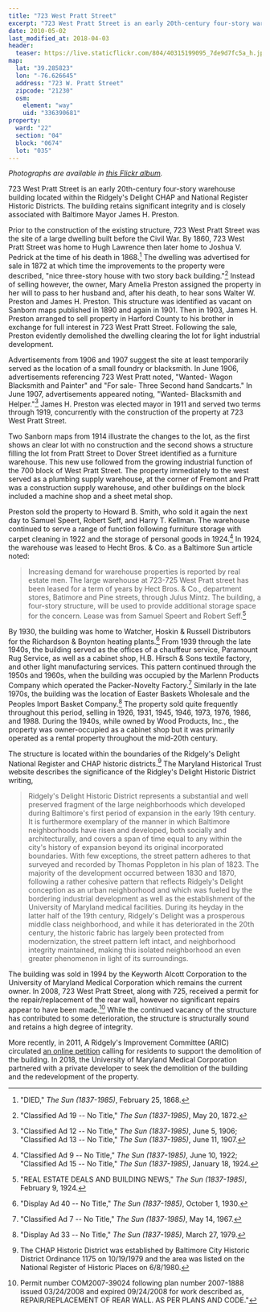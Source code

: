 ```yaml
---
title: "723 West Pratt Street"
excerpt: "723 West Pratt Street is an early 20th-century four-story warehouse building located within the Ridgely's Delight CHAP and National Register Historic Districts."
date: 2010-05-02
last_modified_at: 2018-04-03
header:
  teaser: https://live.staticflickr.com/804/40315199095_7de9d7fc5a_h.jpg
map:
  lat: "39.285823"
  lon: "-76.626645"
  address: "723 W. Pratt Street"
  zipcode: "21230"
  osm:
    element: "way"
    uid: "336390681"
property:
  ward: "22"
  section: "04"
  block: "0674"
  lot: "035"
---
```


*Photographs are available in [this Flickr album](https://www.flickr.com/photos/baltimoreheritage/sets/72157689474915290).*

723 West Pratt Street is an early 20th-century four-story warehouse building located within the Ridgely's Delight CHAP and National Register Historic Districts. The building retains significant integrity and is closely associated with Baltimore Mayor James H. Preston.

Prior to the construction of the existing structure, 723 West Pratt Street was the site of a large dwelling built before the Civil War. By 1860, 723 West Pratt Street was home to Hugh Lawrence then later home to Joshua V. Pedrick at the time of his death in 1868.[^1] The dwelling was advertised for sale in 1872 at which time the improvements to the property were described, "nice three-story house with two story back building."[^2] Instead of selling however, the owner, Mary Amelia Preston assigned the property in her will to pass to her husband and, after his death, to hear sons Walter W. Preston and James H. Preston. This structure was identified as vacant on Sanborn maps published in 1890 and again in 1901. Then in 1903, James H. Preston arranged to sell property in Harford County to his brother in exchange for full interest in 723 West Pratt Street. Following the sale, Preston evidently demolished the dwelling clearing the lot for light industrial development.

Advertisements from 1906 and 1907 suggest the site at least temporarily served as the location of a small foundry or blacksmith. In June 1906, advertisements referencing 723 West Pratt noted, "Wanted- Wagon Blacksmith and Painter" and "For sale- Three Second hand Sandcarts." In June 1907, advertisements appeared noting, "Wanted- Blacksmith and Helper."[^3] James H. Preston was elected mayor in 1911 and served two terms through 1919, concurrently with the construction of the property at 723 West Pratt Street.

Two Sanborn maps from 1914 illustrate the changes to the lot, as the first shows an clear lot with no construction and the second shows a structure filling the lot from Pratt Street to Dover Street identified as a furniture warehouse. This new use followed from the growing industrial function of the 700 block of West Pratt Street. The property immediately to the west served as a plumbing supply warehouse, at the corner of Fremont and Pratt was a construction supply warehouse, and other buildings on the block included a machine shop and a sheet metal shop.

Preston sold the property to Howard B. Smith, who sold it again the next day to Samuel Speert, Robert Seff, and Harry T. Kellman. The warehouse continued to serve a range of function following furniture storage with carpet cleaning in 1922 and the storage of personal goods in 1924.[^4] In 1924, the warehouse was leased to Hecht Bros. & Co. as a Baltimore Sun article noted:

> Increasing demand for warehouse properties is reported by real estate men. The large warehouse at 723-725 West Pratt street has been leased for a term of years by Hect Bros. & Co., department stores, Batimore and Pine streets, through Julus Mintz. The building, a four-story structure, will be used to provide additional storage space for the concern. Lease was from Samuel Speert and Robert Seff.[^5]

By 1930, the building was home to Watcher, Hoskin & Russell Distributors for the Richardson & Boynton heating plants.[^6] From 1939 through the late 1940s, the building served as the offices of a chauffeur service, Paramount Rug Service, as well as a cabinet shop, H.B. Hirsch & Sons textile factory, and other light manufacturing services. This pattern continued through the 1950s and 1960s, when the building was occupied by the Marlenn Products Company which operated the Packer-Novelty Factory.[^7] Similarly in the late 1970s, the building was the location of Easter Baskets Wholesale and the Peoples Import Basket Company.[^8] The property sold quite frequently throughout this period, selling in 1926, 1931, 1945, 1946, 1973, 1976, 1986, and 1988. During the 1940s, while owned by Wood Products, Inc., the property was owner-occupied as a cabinet shop but it was primarily operated as a rental property throughout the mid-20th century.

The structure is located within the boundaries of the Ridgely's Delight National Register and CHAP historic districts.[^9] The Maryland Historical Trust website describes the significance of the Ridgley's Delight Historic District writing,

> Ridgely's Delight Historic District represents a substantial and well preserved fragment of the large neighborhoods which developed during Baltimore's first period of expansion in the early 19th century. It is furthermore exemplary of the manner in which Baltimore neighborhoods have risen and developed, both socially and architecturally, and covers a span of time equal to any within the city's history of expansion beyond its original incorporated boundaries. With few exceptions, the street pattern adheres to that surveyed and recorded by Thomas Poppleton in his plan of 1823. The majority of the development occurred between 1830 and 1870, following a rather cohesive pattern that reflects Ridgely's Delight conception as an urban neighborhood and which was fueled by the bordering industrial development as well as the establishment of the University of Maryland medical facilities. During its heyday in the latter half of the 19th century, Ridgely's Delight was a prosperous middle class neighborhood, and while it has deteriorated in the 20th century, the historic fabric has largely been protected from modernization, the street pattern left intact, and neighborhood integrity maintained, making this isolated neighborhood an even greater phenomenon in light of its surroundings.

The building was sold in 1994 by the Keyworth Alcott Corporation to the University of Maryland Medical Corporation which remains the current owner. In 2008, 723 West Pratt Street, along with 725, received a permit for the repair/replacement of the rear wall, however no significant repairs appear to have been made.[^10] While the continued vacancy of the structure has contributed to some deterioration, the structure is structurally sound and retains a high degree of integrity.

More recently, in 2011, A Ridgely's Improvement Committee (ARIC) circulated [an online petition](https://www.thepetitionsite.com/4/demolition-of-723-west-pratt-street/) calling for residents to support the demolition of the building. In 2018, the University of Maryland Medical Corporation partnered with a private developer to seek the demolition of the building and the redevelopment of the property.


[^1]: "DIED," *The Sun (1837-1985)*, February 25, 1868.

[^2]: "Classified Ad 19 -- No Title," *The Sun (1837-1985)*, May 20, 1872.

[^3]: "Classified Ad 12 -- No Title," *The Sun (1837-1985)*, June 5, 1906; "Classified Ad 13 -- No Title," *The Sun (1837-1985)*, June 11, 1907.

[^4]: "Classified Ad 9 -- No Title," *The Sun (1837-1985)*, June 10, 1922; "Classified Ad 15 -- No Title," *The Sun (1837-1985)*, January 18, 1924.

[^5]: "REAL ESTATE DEALS AND BUILDING NEWS," *The Sun (1837-1985)*, February 9, 1924.

[^6]: "Display Ad 40 -- No Title," *The Sun (1837-1985)*, October 1, 1930.

[^7]: "Classified Ad 7 -- No Title," *The Sun (1837-1985)*, May 14, 1967.

[^8]: "Display Ad 33 -- No Title," *The Sun (1837-1985)*, March 27, 1979.

[^9]: The CHAP Historic District was established by Baltimore City Historic District Ordinance 1175 on 10/19/1979 and the area was listed on the National Register of Historic Places on 6/8/1980.

[^10]: Permit number COM2007-39024 following plan number 2007-1888 issued 03/24/2008 and expired 09/24/2008 for work described as, REPAIR/REPLACEMENT OF REAR WALL. AS PER PLANS AND CODE.\"
